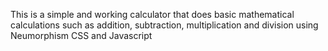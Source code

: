 This is a simple and working calculator that does basic mathematical calculations such as addition, subtraction, multiplication and division using Neumorphism CSS and Javascript
